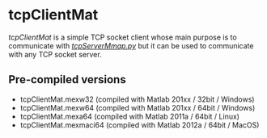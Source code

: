 # tcpClientMat #

*tcpClientMat* is a simple TCP socket client whose main purpose is to communicate with [*tcpServerMmap.py*](../../../python/tcpServerMmap/) but it can be used to communicate with any TCP socket server.

## Pre-compiled versions ##

- tcpClientMat.mexw32    (compiled with Matlab 201xx / 32bit / Windows)
- tcpClientMat.mexw64    (compiled with Matlab 201xx / 64bit / Windows)
- tcpClientMat.mexa64    (compiled with Matlab 2011a / 64bit / Linux)
- tcpClientMat.mexmaci64 (compiled with Matlab 2012a / 64bit / MacOS) 

